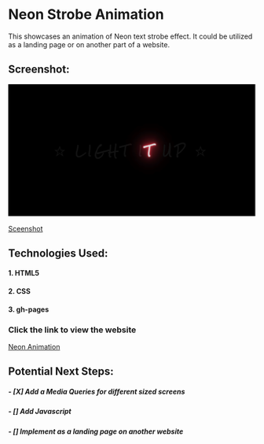 # **Neon Strobe Animation**

This showcases an animation of Neon text strobe effect. It could be utilized as a landing page or on another part of a website. 


## Screenshot:

![Sceenshot](./neonScreanshot.png?)

[Sceenshot](https://imgur.com/XVlxvLs)

## Technologies Used: 

#### 1. HTML5
#### 2. CSS
#### 3. gh-pages
<!-- #### 4. JavaScript -->


### Click the link to view the website
[Neon Animation](https://davesheinbein.github.io/neon-strobe-animation/) 


## Potential Next Steps: 

##### - [X] Add a Media Queries for different sized screens
##### - [] Add Javascript
##### - [] Implement as a landing page on another website

